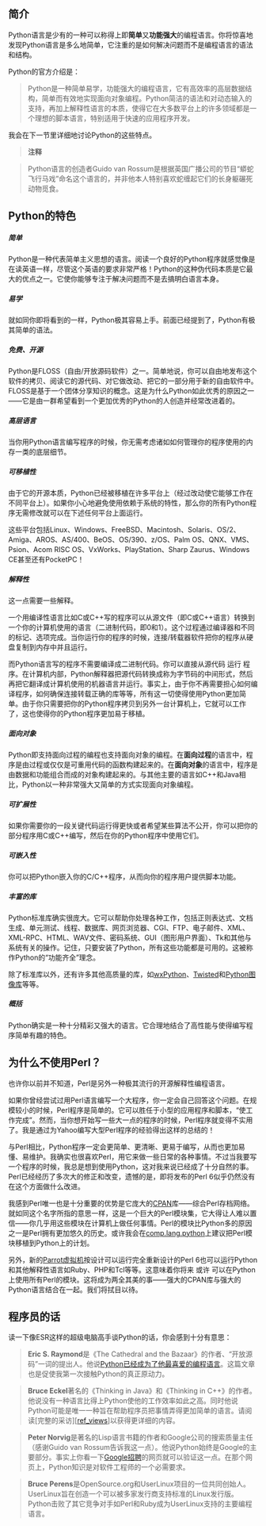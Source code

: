## 简介
Python语言是少有的一种可以称得上即**简单**又**功能强大**的编程语言。你将惊喜地发现Python语言是多么地简单，它注重的是如何解决问题而不是编程语言的语法和结构。

Python的官方介绍是：
> Python是一种简单易学，功能强大的编程语言，它有高效率的高层数据结构，简单而有效地实现面向对象编程。Python简洁的语法和对动态输入的支持，再加上解释性语言的本质，使得它在大多数平台上的许多领域都是一个理想的脚本语言，特别适用于快速的应用程序开发。

我会在下一节里详细地讨论Python的这些特点。


> **注释**

> Python语言的创造者Guido van Rossum是根据英国广播公司的节目“蟒蛇飞行马戏”命名这个语言的，并非他本人特别喜欢蛇缠起它们的长身躯碾死动物觅食。


## Python的特色

##### 简单
Python是一种代表简单主义思想的语言。阅读一个良好的Python程序就感觉像是在读英语一样，尽管这个英语的要求非常严格！Python的这种伪代码本质是它最大的优点之一。它使你能够专注于解决问题而不是去搞明白语言本身。

##### 易学
就如同你即将看到的一样，Python极其容易上手。前面已经提到了，Python有极其简单的语法。

##### 免费、开源
Python是FLOSS（自由/开放源码软件）之一。简单地说，你可以自由地发布这个软件的拷贝、阅读它的源代码、对它做改动、把它的一部分用于新的自由软件中。FLOSS是基于一个团体分享知识的概念。这是为什么Python如此优秀的原因之一——它是由一群希望看到一个更加优秀的Python的人创造并经常改进着的。

##### 高层语言
当你用Python语言编写程序的时候，你无需考虑诸如如何管理你的程序使用的内存一类的底层细节。

##### 可移植性
由于它的开源本质，Python已经被移植在许多平台上（经过改动使它能够工作在不同平台上）。如果你小心地避免使用依赖于系统的特性，那么你的所有Python程序无需修改就可以在下述任何平台上面运行。

这些平台包括Linux、Windows、FreeBSD、Macintosh、Solaris、OS/2、Amiga、AROS、AS/400、BeOS、OS/390、z/OS、Palm OS、QNX、VMS、Psion、Acom RISC OS、VxWorks、PlayStation、Sharp Zaurus、Windows CE甚至还有PocketPC！

##### 解释性
这一点需要一些解释。

一个用编译性语言比如C或C++写的程序可以从源文件（即C或C++语言）转换到一个你的计算机使用的语言（二进制代码，即0和1）。这个过程通过编译器和不同的标记、选项完成。当你运行你的程序的时候，连接/转载器软件把你的程序从硬盘复制到内存中并且运行。

而Python语言写的程序不需要编译成二进制代码。你可以直接从源代码 运行 程序。在计算机内部，Python解释器把源代码转换成称为字节码的中间形式，然后再把它翻译成计算机使用的机器语言并运行。事实上，由于你不再需要担心如何编译程序，如何确保连接转载正确的库等等，所有这一切使得使用Python更加简单。由于你只需要把你的Python程序拷贝到另外一台计算机上，它就可以工作了，这也使得你的Python程序更加易于移植。

##### 面向对象
Python即支持面向过程的编程也支持面向对象的编程。在**面向过程**的语言中，程序是由过程或仅仅是可重用代码的函数构建起来的。在**面向对象**的语言中，程序是由数据和功能组合而成的对象构建起来的。与其他主要的语言如C++和Java相比，Python以一种非常强大又简单的方式实现面向对象编程。

##### 可扩展性
如果你需要你的一段关键代码运行得更快或者希望某些算法不公开，你可以把你的部分程序用C或C++编写，然后在你的Python程序中使用它们。

##### 可嵌入性
你可以把Python嵌入你的C/C++程序，从而向你的程序用户提供脚本功能。

##### 丰富的库
Python标准库确实很庞大。它可以帮助你处理各种工作，包括正则表达式、文档生成、单元测试、线程、数据库、网页浏览器、CGI、FTP、电子邮件、XML、XML-RPC、HTML、WAV文件、密码系统、GUI（图形用户界面）、Tk和其他与系统有关的操作。记住，只要安装了Python，所有这些功能都是可用的。这被称作Python的“功能齐全”理念。

除了标准库以外，还有许多其他高质量的库，如[wxPython][ref_wxPython]、[Twisted][ref_Twisted]和[Python图像库][ref_Python图像库]等等。

##### 概括
Python确实是一种十分精彩又强大的语言。它合理地结合了高性能与使得编写程序简单有趣的特色。

## 为什么不使用Perl？
也许你以前并不知道，Perl是另外一种极其流行的开源解释性编程语言。

如果你曾经尝试过用Perl语言编写一个大程序，你一定会自己回答这个问题。在规模较小的时候，Perl程序是简单的。它可以胜任于小型的应用程序和脚本，“使工作完成”。然而，当你想开始写一些大一点的程序的时候，Perl程序就变得不实用了。我是通过为Yahoo编写大型Perl程序的经验得出这样的总结的！

与Perl相比，Python程序一定会更简单、更清晰、更易于编写，从而也更加易懂、易维护。我确实也很喜欢Perl，用它来做一些日常的各种事情。不过当我要写一个程序的时候，我总是想到使用Python，这对我来说已经成了十分自然的事。Perl已经经历了多次大的修正和改变，遗憾的是，即将发布的Perl 6似乎仍然没有在这个方面做什么改进。

我感到Perl唯一也是十分重要的优势是它庞大的[CPAN][ref_CPAN]库——综合Perl存档网络。就如同这个名字所指的意思一样，这是一个巨大的Perl模块集，它大得让人难以置信——你几乎用这些模块在计算机上做任何事情。Perl的模块比Python多的原因之一是Perl拥有更加悠久的历史。或许我会在[comp.lang.python][ref_CLP]上建议把Perl模块移植到Python上的计划。

另外，新的[Parrot虚拟机][ref_Parrot]按设计可以运行完全重新设计的Perl 6也可以运行Python和其他解释性语言如Ruby、PHP和Tcl等等。这意味着你将来 或许 可以在Python上使用所有Perl的模块。这将成为两全其美的事——强大的CPAN库与强大的Python语言结合在一起。我们将拭目以待。

## 程序员的话
读一下像ESR这样的超级电脑高手谈Python的话，你会感到十分有意思：
> **Eric S. Raymond**是《The Cathedral and the Bazaar》的作者、“开放源码”一词的提出人。他说[Python已经成为了他最喜爱的编程语言][ref_favorite]。这篇文章也是促使我第一次接触Python的真正原动力。

<!-- -->
> **Bruce Eckel**著名的《Thinking in Java》和《Thinking in C++》的作者。他说没有一种语言比得上Python使他的工作效率如此之高。同时他说Python可能是唯一一种旨在帮助程序员把事情弄得更加简单的语言。请阅读[完整的采访][[ref_views]]以获得更详细的内容。

<!-- -->
> **Peter Norvig**是著名的Lisp语言书籍的作者和Google公司的搜索质量主任（感谢Guido van Rossum告诉我这一点）。他说Python始终是Google的主要部分。事实上你看一下[Google招聘][ref_GoogleJob]的网页就可以验证这一点。在那个网页上，Python知识是对软件工程师的一个必需要求。

<!-- -->
> **Bruce Perens**是OpenSource.org和UserLinux项目的一位共同创始人。UserLinux旨在创造一个可以被多家发行商支持标准的Linux发行版。Python击败了其它竞争对手如Perl和Ruby成为UserLinux支持的主要编程语言。

[ref_wxPython]: http://www.wxpython.org/
[ref_Twisted]: http://www.twistedmatrix.com/products/twisted
[ref_Python图像库]: http://www.pythonware.com/products/pil/index.htm
[ref_CPAN]: http://cpan.perl.org/
[ref_CLP]: https://groups.google.com/groups?q=comp.lang.python
[ref_Parrot]: http://www.parrot.org/
[ref_favorite]: http://www.linuxjournal.com/article/3882
[ref_views]: http://www.artima.com/inv/aboutme.html
[ref_GoogleJob]: http://www.google.com/about/jobs/